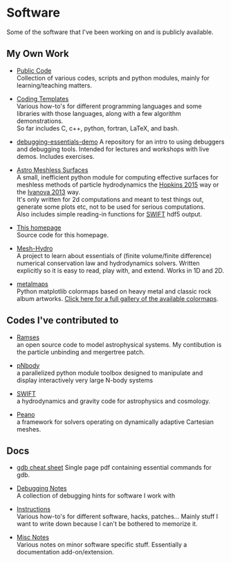 # Software


Some of the software that I've been working on and is publicly available.





## My Own Work

<!-- 
To make a new line just use a line break, not a new paragraph, add 2 empty 
spaces after the top line. E.g.
- [Link Name](address)<space><space>
  Your text here. 
-->

-   [Public Code](https://github.com/mladenivkovic/published_thingies)  
    Collection of various codes, scripts and python modules, mainly for learning/teaching matters.

-   [Coding Templates](https://github.com/mladenivkovic/coding_templates)  
    Various how-to's for different programming languages and some libraries with those languages, along with a few algorithm demonstrations.  
    So far includes C, c++, python, fortran, LaTeX, and bash.

-   [debugging-essentials-demo](https://github.com/mladenivkovic/debugging-essentials-demo)
    A repository for an intro to using debuggers and debugging tools. Intended for lectures and workshops with live demos. Includes exercises.

-   [Astro Meshless Surfaces](https://pypi.org/project/astro-meshless-surfaces/)  
    A small, inefficient python module for computing effective surfaces for meshless methods of particle hydrodynamics the [Hopkins 2015](https://arxiv.org/abs/1409.7395) way or the [Ivanova 2013](https://arxiv.org/abs/1209.4302) way.  
    It's only written for 2d computations and meant to test things out, generate some plots etc, not to be used for serious computations.   
    Also includes simple reading-in functions for [SWIFT](https://ascl.net/1805.020) hdf5 output.

-   [This homepage](https://github.com/mladenivkovic/mladenivkovic.github.io)    
    Source code for this homepage.

-   [Mesh-Hydro](https://github.com/mladenivkovic/mesh-hydro)   
    A project to learn about essentials of (finite volume/finite difference) numerical conservation law and hydrodynamics solvers. Written explicitly so it is easy to read, play with, and extend. Works in 1D and 2D.

-   [metalmaps](https://github.com/mladenivkovic/metalmaps)  
    Python matplotlib colormaps based on heavy metal and classic rock album artworks.  [Click here for a full gallery of the available colormaps](metalmaps/metalmaps.html).










## Codes I've contributed to

-   [Ramses](https://bitbucket.org/rteyssie/ramses/src/master/)  
    an open source code to model astrophysical systems. My contibution is the particle unbinding and mergertree patch.


-   [pNbody](https://gitlab.com/revaz/pNbody)  
    a parallelized python module toolbox designed to manipulate and display
    interactively very large N-body systems


-   [SWIFT](http://swiftsim.com)  
    a hydrodynamics and gravity code for astrophysics and cosmology.


-   [Peano](http://www.peano-framework.org)  
    a framework for solvers operating on dynamically adaptive Cartesian meshes.








## Docs

-   [gdb cheat sheet](https://1drv.ms/b/s!Aq715l3GOLnojwXyQjf1-ffq2f-Y?e=lIvseW)
    Single page pdf containing essential commands for gdb.

-   [Debugging Notes](https://obswww.unige.ch/~ivkovic/debugging/)  
    A collection of debugging hints for software I work with

-   [Instructions](https://obswww.unige.ch/~ivkovic/instructions/)  
    Various how-to's for different software, hacks, patches... Mainly stuff I want to write down
    because I can't be bothered to memorize it.

-   [Misc Notes](https://obswww.unige.ch/~ivkovic/notes_on_codes/)  
    Various notes on minor software specific stuff. Essentially a documentation add-on/extension.


